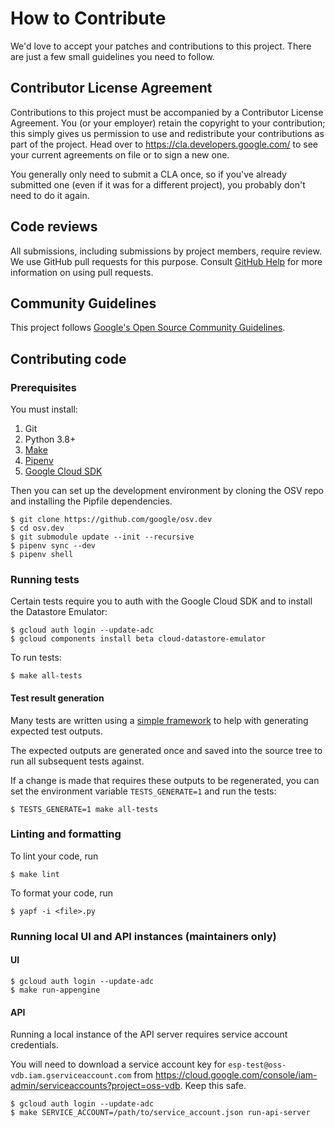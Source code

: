 # How to Contribute

We'd love to accept your patches and contributions to this project. There are
just a few small guidelines you need to follow.

## Contributor License Agreement

Contributions to this project must be accompanied by a Contributor License
Agreement. You (or your employer) retain the copyright to your contribution;
this simply gives us permission to use and redistribute your contributions as
part of the project. Head over to <https://cla.developers.google.com/> to see
your current agreements on file or to sign a new one.

You generally only need to submit a CLA once, so if you've already submitted one
(even if it was for a different project), you probably don't need to do it
again.

## Code reviews

All submissions, including submissions by project members, require review. We
use GitHub pull requests for this purpose. Consult
[GitHub Help](https://help.github.com/articles/about-pull-requests/) for more
information on using pull requests.

## Community Guidelines

This project follows
[Google's Open Source Community Guidelines](https://opensource.google.com/conduct/).

## Contributing code

### Prerequisites
You must install:
1. Git
1. Python 3.8+
1. [Make](https://www.gnu.org/software/make/)
1. [Pipenv](https://pipenv.pypa.io/en/latest/)
1. [Google Cloud SDK](https://cloud.google.com/sdk)

Then you can set up the development environment by cloning the OSV repo and
installing the Pipfile dependencies.

```shell
$ git clone https://github.com/google/osv.dev
$ cd osv.dev
$ git submodule update --init --recursive
$ pipenv sync --dev
$ pipenv shell
```

### Running tests
Certain tests require you to auth with the Google Cloud SDK and to install
the Datastore Emulator:

```shell
$ gcloud auth login --update-adc
$ gcloud components install beta cloud-datastore-emulator
```

To run tests:
```shell
$ make all-tests
```

#### Test result generation

Many tests are written using a
[simple framework](https://github.com/google/osv.dev/blob/a4b682a32575cc3314a5ef83c8e91b70c60f7b77/osv/tests.py#L32)
to help with generating expected test outputs.

The expected outputs are generated once and saved into the source tree to run
all subsequent tests against.

If a change is made that requires these outputs to be regenerated, you can set
the environment variable `TESTS_GENERATE=1` and run the tests:

```shell
$ TESTS_GENERATE=1 make all-tests
```

### Linting and formatting
To lint your code, run

```shell
$ make lint
```

To format your code, run
```shell
$ yapf -i <file>.py
```

### Running local UI and API instances (maintainers only)

#### UI

```shell
$ gcloud auth login --update-adc
$ make run-appengine
```

#### API

Running a local instance of the API server requires service account
credentials.

You will need to download a service account key for `esp-test@oss-vdb.iam.gserviceaccount.com` from
<https://cloud.google.com/console/iam-admin/serviceaccounts?project=oss-vdb>. Keep this safe.

```shell
$ gcloud auth login --update-adc
$ make SERVICE_ACCOUNT=/path/to/service_account.json run-api-server
```
